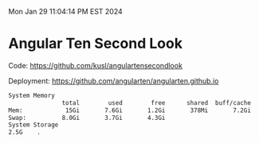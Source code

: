 Mon Jan 29 11:04:14 PM EST 2024

# Angular Ten Second Look

Code: https://github.com/kusl/angulartensecondlook

Deployment: https://github.com/angularten/angularten.github.io

```bash
System Memory
               total        used        free      shared  buff/cache   available
Mem:            15Gi       7.6Gi       1.2Gi       378Mi       7.2Gi       7.7Gi
Swap:          8.0Gi       3.7Gi       4.3Gi
System Storage
2.5G	.
